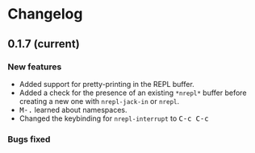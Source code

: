 # Changelog

## 0.1.7 (current)

### New features

* Added support for pretty-printing in the REPL buffer.
* Added a check for the presence of an existing `*nrepl*` buffer before
creating a new one with `nrepl-jack-in` or `nrepl`.
* <kbd>M-.</kbd> learned about namespaces.
* Changed the keybinding for `nrepl-interrupt` to <kbd>C-c C-c</kbd>

### Bugs fixed
